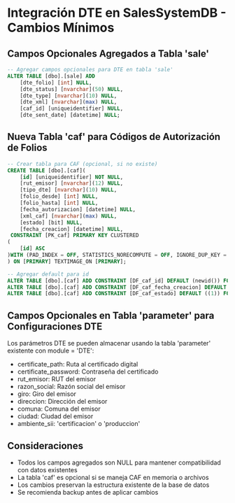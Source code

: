 # Integración DTE en SalesSystemDB - Cambios Mínimos

## Campos Opcionales Agregados a Tabla 'sale'

```sql
-- Agregar campos opcionales para DTE en tabla 'sale'
ALTER TABLE [dbo].[sale] ADD
    [dte_folio] [int] NULL,
    [dte_status] [nvarchar](50) NULL,
    [dte_type] [nvarchar](10) NULL,
    [dte_xml] [nvarchar](max) NULL,
    [caf_id] [uniqueidentifier] NULL,
    [dte_sent_date] [datetime] NULL;
```

## Nueva Tabla 'caf' para Códigos de Autorización de Folios

```sql
-- Crear tabla para CAF (opcional, si no existe)
CREATE TABLE [dbo].[caf](
    [id] [uniqueidentifier] NOT NULL,
    [rut_emisor] [nvarchar](12) NULL,
    [tipo_dte] [nvarchar](10) NULL,
    [folio_desde] [int] NULL,
    [folio_hasta] [int] NULL,
    [fecha_autorizacion] [datetime] NULL,
    [xml_caf] [nvarchar](max) NULL,
    [estado] [bit] NULL,
    [fecha_creacion] [datetime] NULL,
 CONSTRAINT [PK_caf] PRIMARY KEY CLUSTERED
(
    [id] ASC
)WITH (PAD_INDEX = OFF, STATISTICS_NORECOMPUTE = OFF, IGNORE_DUP_KEY = OFF, ALLOW_ROW_LOCKS = ON, ALLOW_PAGE_LOCKS = ON) ON [PRIMARY]
) ON [PRIMARY] TEXTIMAGE_ON [PRIMARY];

-- Agregar default para id
ALTER TABLE [dbo].[caf] ADD CONSTRAINT [DF_caf_id] DEFAULT (newid()) FOR [id];
ALTER TABLE [dbo].[caf] ADD CONSTRAINT [DF_caf_fecha_creacion] DEFAULT (getdate()) FOR [fecha_creacion];
ALTER TABLE [dbo].[caf] ADD CONSTRAINT [DF_caf_estado] DEFAULT ((1)) FOR [estado];
```

## Campos Opcionales en Tabla 'parameter' para Configuraciones DTE

Los parámetros DTE se pueden almacenar usando la tabla 'parameter' existente con module = 'DTE':

- certificate_path: Ruta al certificado digital
- certificate_password: Contraseña del certificado
- rut_emisor: RUT del emisor
- razon_social: Razón social del emisor
- giro: Giro del emisor
- direccion: Dirección del emisor
- comuna: Comuna del emisor
- ciudad: Ciudad del emisor
- ambiente_sii: 'certificacion' o 'produccion'

## Consideraciones

- Todos los campos agregados son NULL para mantener compatibilidad con datos existentes
- La tabla 'caf' es opcional si se maneja CAF en memoria o archivos
- Los cambios preservan la estructura existente de la base de datos
- Se recomienda backup antes de aplicar cambios